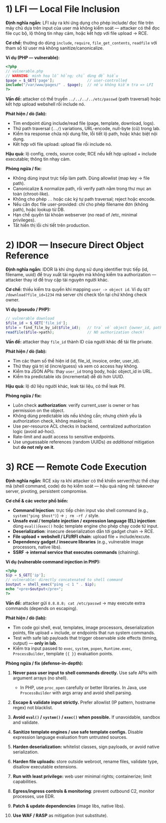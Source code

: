 # 1) LFI — Local File Inclusion

**Định nghĩa ngắn:** LFI xảy ra khi ứng dụng cho phép include/ đọc file trên máy chủ dựa trên input của user mà không kiểm soát — attacker có thể đọc file cục bộ, lộ thông tin nhạy cảm, hoặc kết hợp với file upload → RCE.

**Cơ chế:** thường do dùng `include`, `require`, `file_get_contents`, `readfile` với tham số từ user mà không sanitize/canonicalize.

**Ví dụ (PHP — vulnerable):**

```php
<?php
// vulnerable.php
// WARNING: minh hoạ lỗ hổng; chỉ dùng để hiểu
$page = $_GET['page'];               // user-controlled
include("/var/www/pages/" . $page);  // nếu không kiểm tra => LFI
?>
```

**Vấn đề:** attacker có thể truyền `../../../../etc/passwd` (path traversal) hoặc kết hợp upload webshell rồi include nó.

**Phát hiện / dò (lab):**

* Tìm endpoint dùng include/read file (page, template, download, logs).
* Thử path traversal (`../`) variations, URL-encode, null-byte (cũ) trong lab.
* Kiểm tra response chứa nội dung file, lỗi tiết lộ path, hoặc khác biệt nội dung.
* Kết hợp với file upload: upload file rồi include nó.

**Hậu quả:** lộ config, creds, source code; RCE nếu kết hợp upload + include executable; thông tin nhạy cảm.

**Phòng ngừa / fix:**

* Không dùng input trực tiếp làm path. Dùng allowlist (map key → file path).
* Canonicalize & normalize path, rồi verify path nằm trong thư mục an toàn (chroot-like).
* Không cho phép `..` hoặc các ký tự path traversal; reject hoặc encode.
* Nếu cần đọc file user-provided: chỉ cho phép filename đơn (không path), hoặc lookup từ DB.
* Hạn chế quyền tài khoản webserver (no read of /etc, minimal privileges).
* Tắt hiển thị lỗi chi tiết trên production.

# 2) IDOR — Insecure Direct Object Reference

**Định nghĩa ngắn:** IDOR là khi ứng dụng sử dụng identifier trực tiếp (id, filename, uuid) để truy xuất tài nguyên mà không kiểm tra authorization — attacker thay id để truy cập tài nguyên người khác.

**Cơ chế:** thiếu kiểm tra quyền khi mapping `user -> object id`. Ví dụ `GET /download?file_id=1234` mà server chỉ check tồn tại chứ không check owner.

**Ví dụ (pseudo / PHP):**

```php
// vulnerable download
$file_id = $_GET['file_id'];
$file = find_file_by_id($file_id);   // trả về object {owner_id, path}
readfile($file->path);               // NO authorization check!
```

**Vấn đề:** attacker thay `file_id` thành ID của người khác để tải file private.

**Phát hiện / dò (lab):**

* Tìm các tham số thể hiện id (id, file_id, invoice, order, user_id).
* Thử thay giá trị id (incre/guess) và xem có access hay không.
* Kiểm tra JSON APIs: thay `user_id` trong body, hoặc object_id in URL.
* Kiểm tra predictable ids (incremental) dễ dò hơn UUID.

**Hậu quả:** lộ dữ liệu người khác, leak tài liệu, có thể leak PII.

**Phòng ngừa / fix:**

* Luôn check **authorization**: verify current_user is owner or has permission on the object.
* Không dùng predictable ids nếu không cần; nhưng chính yếu là authorization check, không masking id.
* Use per-resource ACL checks in backend, centralized authorization logic (avoid ad-hoc).
* Rate-limit and audit access to sensitive endpoints.
* Use unguessable references (random UUIDs) *as additional* mitigation but **do not rely on it**.

# 3) RCE — Remote Code Execution

**Định nghĩa ngắn:** RCE xảy ra khi attacker có thể khiến server/thực thể chạy mã (shell command, code) do họ kiểm soát — hậu quả nặng nề: takeover server, pivoting, persistent compromise.

**Cơ chế & các vector phổ biến:**

* **Command Injection**: trực tiếp chèn input vào shell command (e.g., `system("ping $host")`) → `; rm -rf /` style.
* **Unsafe eval / template injection / expression language (EL) injection**: dùng `eval()`/`exec()` hoặc template engine cho phép chạy code từ input.
* **Deserialization**: insecure deserialization dẫn tới gadget chain → RCE.
* **File upload + webshell / LFI/RFI chain**: upload file + include/excute.
* **Dependency gadget / insecure libraries** (e.g., vulnerable image processors, native libs).
* **SSRF → internal service that executes commands** (chaining).

**Ví dụ (vulnerable command injection in PHP):**

```php
<?php
$ip = $_GET['ip'];
// vulnerable: directly concatenated to shell command
$output = shell_exec("ping -c 1 " . $ip);
echo "<pre>$output</pre>";
?>
```

**Vấn đề:** attacker gửi `8.8.8.8; cat /etc/passwd` → may execute extra commands (depends on escaping).

**Phát hiện / dò (lab):**

* Tìm code gọi shell, eval, templates, image processors, deserialization points, file upload + include, or endpoints that run system commands.
* Test with safe lab payloads that trigger observable side effects (timing, output) — **only in lab**.
* Kiểm tra input passed to `exec`, `system`, `popen`, `Runtime.exec`, `ProcessBuilder`, template `{{ }}` evaluation points.

**Phòng ngừa / fix (defense-in-depth):**

1. **Never pass user input to shell commands directly.** Use safe APIs with argument arrays (no shell).

   * In PHP, use `proc_open` carefully or better libraries. In Java, use `ProcessBuilder` with args array and avoid shell parsing.
2. **Escape & validate input strictly.** Prefer allowlist (IP pattern, hostname regex) not blacklist.
3. **Avoid `eval()` / `system()` / `exec()` when possible.** If unavoidable, sandbox and validate.
4. **Sanitize template engines / use safe template configs.** Disable expression language evaluation from untrusted sources.
5. **Harden deserialization:** whitelist classes, sign payloads, or avoid native serialization.
6. **Harden file uploads:** store outside webroot, rename files, validate type, disallow executable extensions.
7. **Run with least privilege:** web user minimal rights; containerize; limit capabilities.
8. **Egress/ingress controls & monitoring**: prevent outbound C2, monitor processes, use EDR.
9. **Patch & update dependencies** (image libs, native libs).
10. **Use WAF / RASP** as mitigation (not substitute).